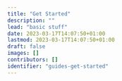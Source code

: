 ```yaml
---
title: "Get Started"
description: ""
lead: "basic stuff"
date: 2023-03-17T14:07:50+01:00
lastmod: 2023-03-17T14:07:50+01:00
draft: false
images: []
contributors: []
identifier: "guides-get-started"
---
```


